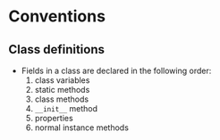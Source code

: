 # Conventions

## Class definitions

- Fields in a class are declared in the following order:
  1. class variables
  2. static methods
  3. class methods
  4. `__init__` method
  5. properties
  6. normal instance methods